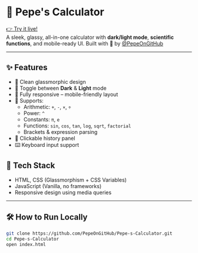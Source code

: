 # 🧮 Pepe's Calculator

[👉 Try it live!](https://pepeongithub.github.io/Pepe-s-Calculator)  
A sleek, glassy, all-in-one calculator with **dark/light mode**, **scientific functions**, and mobile-ready UI. Built with 💙 by [@PepeOnGitHub](https://github.com/PepeOnGitHub)

---

## ✨ Features

- 🎨 Clean glassmorphic design
- 🌙 Toggle between **Dark** & **Light** mode
- 📱 Fully responsive – mobile-friendly layout
- 🧠 Supports:
  - Arithmetic: `+`, `-`, `×`, `÷`
  - Power: `^`
  - Constants: `π`, `e`
  - Functions: `sin`, `cos`, `tan`, `log`, `sqrt`, `factorial`
  - Brackets & expression parsing
- 📜 Clickable history panel
- ⌨️ Keyboard input support

## 🚀 Tech Stack

- HTML, CSS (Glassmorphism + CSS Variables)
- JavaScript (Vanilla, no frameworks)
- Responsive design using media queries

---

## 🛠️ How to Run Locally

```bash
git clone https://github.com/PepeOnGitHub/Pepe-s-Calculator.git
cd Pepe-s-Calculator
open index.html
